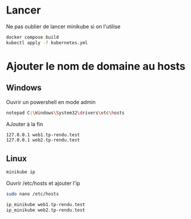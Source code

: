 # Lancer

Ne pas oublier de lancer minikube si on l'utilise

```bash
docker compose build
kubectl apply -f kubernetes.yml
```

# Ajouter le nom de domaine au hosts

## Windows

Ouvrir un powershell en mode admin

```sh
notepad C:\Windows\System32\drivers\etc\hosts
```

AJouter à la fin 

```txt
127.0.0.1 web1.tp-rendu.test
127.0.0.1 web2.tp-rendu.test
````

## Linux

```bash
minikube ip
```

Ouvrir /etc/hosts et ajouter l'ip

```bash
sudo nano /etc/hosts
```

```txt
ip_minikube web1.tp-rendu.test
ip_minikube web2.tp-rendu.test
```